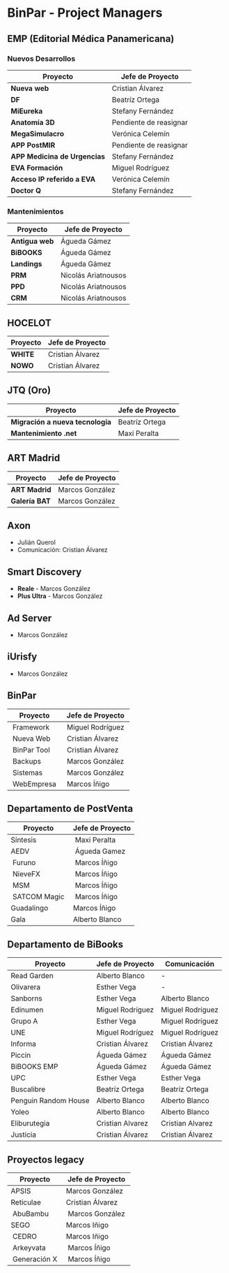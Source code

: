 # BinPar - Project Managers

## EMP (Editorial Médica Panamericana)

### Nuevos Desarrollos

| Proyecto        | Jefe de Proyecto           | 
| ------------- |-------------|
| **Nueva web** | Cristian Álvarez |
| **DF** | Beatríz Ortega |
| **MiEureka** | Stefany Fernández |
| **Anatomía 3D** | Pendiente de reasignar |
| **MegaSimulacro** | Verónica Celemín |
| **APP PostMIR** | Pendiente de reasignar |
| **APP Medicina de Urgencias** | Stefany Fernández |
| **EVA Formación** |  Miguel Rodríguez |
| **Acceso IP referido a EVA** | Verónica Celemín |
| **Doctor Q** | Stefany Fernández |

### Mantenimientos

| Proyecto        | Jefe de Proyecto           | 
| ------------- |-------------|
| **Antigua web** | Águeda Gámez |
| **BiBOOKS** | Águeda Gámez |
| **Landings** | Águeda Gámez |
| **PRM** | Nicolás Ariatnousos |
| **PPD** | Nicolás Ariatnousos |
| **CRM** | Nicolás Ariatnousos |

## HOCELOT

| Proyecto        | Jefe de Proyecto           | 
| ------------- |-------------|
| **WHITE** | Cristian Álvarez |
| **NOWO** | Cristian Álvarez |

## JTQ (Oro)

| Proyecto        | Jefe de Proyecto           | 
| ------------- |-------------|
| **Migración a nueva tecnología** | Beatríz Ortega |
| **Mantenimiento .net** | Maxi Peralta |

## ART Madrid

| Proyecto        | Jefe de Proyecto           | 
| ------------- |-------------|
| **ART Madrid** | Marcos González |
| **Galería BAT** | Marcos González |

## Axon
 - Julián Querol
 - Comunicación: Cristian Álvarez

## Smart Discovery
 - **Reale** - Marcos González
 - **Plus Ultra** - Marcos González

## Ad Server
 - Marcos González
  
## iUrisfy
 - Marcos González

## BinPar

| Proyecto        | Jefe de Proyecto |
| ------------- |-------------|
| Framework | Miguel Rodríguez |
| Nueva Web | Cristian Álvarez |
| BinPar Tool | Cristian Álvarez |
| Backups | Marcos González |
| Sistemas | Marcos González |
| WebEmpresa | Marcos Íñigo |
 
## Departamento de PostVenta

| Proyecto        | Jefe de Proyecto |
| ------------- |-------------|
| Síntesis | Maxi Peralta |
| AEDV | Águeda Gamez |
| Furuno | Marcos Íñigo |
| NieveFX | Marcos Íñigo |
| MSM | Marcos Íñigo | 
| SATCOM Magic | Marcos Íñigo |
| Guadalingo | Marcos Íñigo |
| Gala | Alberto Blanco |


## Departamento de BiBooks

| Proyecto        | Jefe de Proyecto           | Comunicación  |
| ------------- |-------------| -----|
| Read Garden | Alberto Blanco | - |
| Olivarera | Esther Vega | - |
| Sanborns | Esther Vega | Alberto Blanco |
| Edinumen | Miguel Rodríguez | Miguel Rodríguez |
| Grupo A | Esther Vega | Miguel Rodríguez |
| UNE | Miguel Rodríguez | Miguel Rodríguez |
| Informa | Cristian Álvarez | Cristian Álvarez |
| Piccin | Águeda Gámez | Águeda Gámez |
| BiBOOKS EMP | Águeda Gámez | Águeda Gámez |
| UPC | Esther Vega | Esther Vega |
| Buscalibre | Beatríz Ortega | Beatríz Ortega |
| Penguin Random House | Alberto Blanco | Alberto Blanco |
| Yoleo | Alberto Blanco | Alberto Blanco |
| Eliburutegia | Cristian Alvarez | Cristian Alvarez |
| Justicia | Cristian Álvarez | Cristian Álvarez |

## Proyectos legacy

| Proyecto        | Jefe de Proyecto |
| ------------- |-------------|
| APSIS | Marcos González |
| Reticulae | Cristian Álvarez |
| AbuBambu | Marcos González |
| SEGO | Marcos Iñigo |
| CEDRO | Marcos Iñigo |
| Arkeyvata | Marcos Íñigo | 
| Generación X | Marcos Íñigo |

